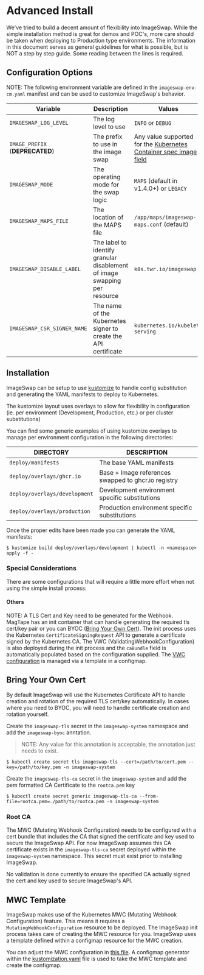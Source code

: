# Advanced Install

We've tried to build a decent amount of flexibility into ImageSwap. While the simple installation method is great for demos and POC's, more care should be taken when deploying to Production type environments. The information in this document serves as general guidelines for what is possible, but is NOT a step by step guide. Some reading between the lines is required.

## Configuration Options

NOTE: The following environment variable are defined in the `imageswap-env-cm.yaml` manifest and can be used to customize ImageSwap's behavior.

| Variable                    | Description                                 | Values                        |
|---                          |---                                          |---                            |
| `IMAGESWAP_LOG_LEVEL`       | The log level to use                        | `INFO` or `DEBUG`             |
| `IMAGE_PREFIX` (**DEPRECATED**)          | The prefix to use in the image swap         | Any value supported for the [Kubernetes Container spec image field](https://kubernetes.io/docs/concepts/containers/images/#image-names)      |
| `IMAGESWAP_MODE`            | The operating mode for the swap logic       | `MAPS` (default in v1.4.0+) or `LEGACY`              |
| `IMAGESWAP_MAPS_FILE`       | The location of the MAPS file               | `/app/maps/imageswap-maps.conf` (default)            |
| `IMAGESWAP_DISABLE_LABEL`   | The label to identify granular disablement of image swapping per resource | `k8s.twr.io/imageswap` |
| `IMAGESWAP_CSR_SIGNER_NAME` | The name of the Kubernetes signer to create the API certificate | `kubernetes.io/kubelet-serving`  |

## Installation

ImageSwap can be setup to use [kustomize](https://kustomize.io) to handle config substitution and generating the YAML manifests to deploy to Kubernetes.

The kustomize layout uses overlays to allow for flexibility in configuration (ie. per environment (Development, Production, etc.) or per cluster substitutions)

You can find some generic examples of using kustomize overlays to manage per environment configuration in the following directories:

| DIRECTORY                       | DESCRIPTION                                       |
|---                              |---                                                |
| `deploy/manifests`              | The base YAML manifests                           |
| `deploy/overlays/ghcr.io`       | Base + Image references swapped to ghcr.io registry |
| `deploy/overlays/development`   | Development environment specific substitutions    |
| `deploy/overlays/production`    | Production environment specific substitutions     |

Once the proper edits have been made you can generate the YAML manifests:

```shell
$ kustomize build deploy/overlays/development | kubectl -n <namespace> apply -f -
```

### Special Considerations

There are some configurations that will require a little more effort when not using the simple install process:

#### Others

NOTE: A TLS Cert and Key need to be generated for the Webhook. MagTape has an init container that can handle generating the required tls cert/key pair or you can BYOC ([Bring Your Own Cert](#bring-your-own-cert)). The init process uses the Kubernetes `CertificateSigningRequest` API to generate a certificate signed by the Kubernetes CA. The VWC (ValidatingWebhookConfiguration) is also deployed during the init process and the `caBundle` field is automatically populated based on the configuration supplied. The [VWC configuration](#vwc-template) is managed via a template in a configmap.

## Bring Your Own Cert

By default ImageSwap will use the Kubernetes Certificate API to handle creation and rotation of the required TLS cert/key automatically. In cases where you need to BYOC, you will need to handle certificate creation and rotation yourself.

Create the `imageswap-tls` secret in the `imageswap-system` namespace and add the `imageswap-byoc` anntation.

>NOTE: Any value for this annotation is acceptable, the annotation just needs to exist.

```shell
$ kubectl create secret tls imageswap-tls --cert=/path/to/cert.pem --key=/path/to/key.pem -n imageswap-system
```

Create the `imageswap-tls-ca` secret in the `imageswap-system` and add the pem formatted CA Certificate to the `rootca.pem` key

```shell
$ kubectl create secret generic imageswap-tls-ca --from-file=rootca.pem=./path/to/rootca.pem -n imageswap-system
```

### Root CA

The MWC (Mutating Webhook Configuration) needs to be configured with a cert bundle that includes the CA that signed the certificate and key used to secure the ImageSwap API. For now ImageSwap assumes this CA certificate exists in the `imageswap-tls-ca` secret deployed within the `imageswap-system` namespace. This secret must exist prior to installing ImageSwap.

No validation is done currently to ensure the specified CA actually signed the cert and key used to secure ImageSwap's API.

## MWC Template

ImageSwap makes use of the Kubernetes MWC (Mutating Webhook Configuration) feature. This means it requires a `MutatingWebhookConfiguration` resource to be deployed. The ImageSwap init process takes care of creating the MWC resource for you. ImageSwap uses a template defined within a configmap resource for the MWC creation.  

You can adjust the MWC configuration in [this file](/deploy/manifests/imageswap-mwc.yaml). A configmap generator within the [kustomization.yaml](/deploy/manifests/kustomization.yaml) file is used to take the MWC template and create the configmap.

